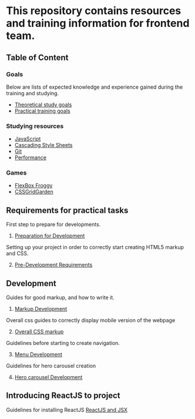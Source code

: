 # This repository contains resources and training information for frontend team.

## Table of Content

### Goals
Below are lists of expected knowledge and experience gained during the training and studying.
 - [Theoretical study goals](goals/theoretical.md)
 - [Practical training goals](goals/practical.md)

### Studying resources
  - [JavaScript](theory/javascript.md)
  - [Cascading Style Sheets](theory/css.md)
  - [Git](theory/git.md)
  - [Performance](theory/performance.md)

### Games

  - [FlexBox Froggy](http://flexboxfroggy.com/)
  - [CSSGridGarden](http://cssgridgarden.com/)

## Requirements for practical tasks

First step to prepare for developments.

 1. [Preparation for Development](requirements/00-preparation.md)

Setting up your project in order to correctly start creating HTML5 markup and CSS.

 2. [Pre-Development Requirements](requirements/01-header.md)

## Development

Guides for good markup, and how to write it.

1. [Markup Development](guides/02-markup.md)

Overall css guides to correctly display mobile version of the webpage

2. [Overall CSS markup](guides/00-css.md)

Guidelines before starting to create navigation.

3. [Menu Development](guides/01-menu.md)

Guidelines for hero carousel creation

4. [Hero carousel Development](guides/02-hero.md)

## Introducing ReactJS to project

Guidelines for installing ReactJS
[ReactJS and JSX](guides/03-reactjs.md)
